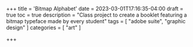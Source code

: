 +++
title = 'Bitmap Alphabet'
date = 2023-03-01T17:16:35-04:00
draft = true
toc = true
description = "Class project to create a booklet featuring a bitmap typeface made by every student"
tags = [
    "adobe suite",
    "graphic design"
]
categories = [
    "art"
]

+++